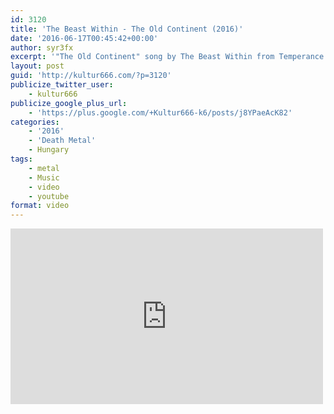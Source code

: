 ```yaml
---
id: 3120
title: 'The Beast Within - The Old Continent (2016)'
date: '2016-06-17T00:45:42+00:00'
author: syr3fx
excerpt: '"The Old Continent" song by The Beast Within from Temperance album (2016).'
layout: post
guid: 'http://kultur666.com/?p=3120'
publicize_twitter_user:
    - kultur666
publicize_google_plus_url:
    - 'https://plus.google.com/+Kultur666-k6/posts/j8YPaeAcK82'
categories:
    - '2016'
    - 'Death Metal'
    - Hungary
tags:
    - metal
    - Music
    - video
    - youtube
format: video
---
```


<iframe allow="accelerometer; autoplay; clipboard-write; encrypted-media; gyroscope; picture-in-picture; web-share" allowfullscreen="" frameborder="0" height="281" loading="lazy" src="https://www.youtube.com/embed/2llK6n2eThk?feature=oembed" title="THE BEAST WITHIN - The Old Continent" width="500"></iframe>